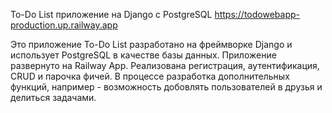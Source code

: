 To-Do List приложение на Django с PostgreSQL
https://todowebapp-production.up.railway.app

Это приложение To-Do List разработано на фреймворке Django и использует PostgreSQL в качестве базы данных.
Приложение развернуто на Railway App.
Реализована регистрация, аутентификация, CRUD и парочка фичей.
В процессе разработка дополнительных функций, например - возможность добовлять пользователей в друзья и делиться задачами.
